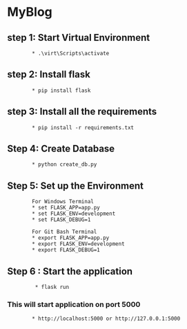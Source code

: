 # MyBlog

## step 1: Start Virtual Environment
            * .\virt\Scripts\activate

## step 2: Install flask
            * pip install flask

## step 3: Install all the requirements
            * pip install -r requirements.txt

## Step 4: Create Database
            * python create_db.py

## Step 5: Set up the Environment
            For Windows Terminal
            * set FLASK_APP=app.py
            * set FLASK_ENV=development
            * set FLASK_DEBUG=1

            For Git Bash Terminal
            * export FLASK_APP=app.py
            * export FLASK_ENV=development
            * export FLASK_DEBUG=1

## Step 6 : Start the application
             * flask run

### This will start application on port 5000
            * http://localhost:5000 or http://127.0.0.1:5000
